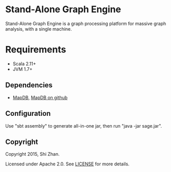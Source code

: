 Stand-Alone Graph Engine
========================

Stand-Alone Graph Engine is a graph processing platform for massive graph analysis, with a single machine.

Requirements
============

* Scala 2.11+
* JVM 1.7+

Dependencies
------------

* [MapDB](http://www.mapdb.org/), [MapDB on github](https://github.com/jankotek/MapDB)

Configuration
-------------

Use "sbt assembly" to generate all-in-one jar, then run "java -jar sage.jar".

Copyright
---------

Copyright 2015, Shi Zhan.

Licensed under Apache 2.0. See [LICENSE](LICENSE) for more details.

